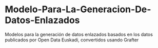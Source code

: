 # Modelo-Para-La-Generacion-De-Datos-Enlazados
Modelos para la generación de datos enlazados basados en los datos publicados por Open Data Euskadi, convertidos usando Grafter
